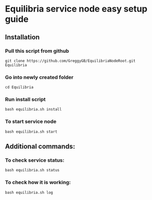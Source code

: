 
# Equilibria service node easy setup guide



## Installation

### Pull this script from github
`git clone https://github.com/GreggyGB/EquilibriaNodeRoot.git Equilibria`

### Go into newly created folder

`cd Equilibria`

### Run install script

`bash equilibria.sh install`

### To start service node

`bash equilibria.sh start`

## Additional commands:

### To check service status:

`bash equilibria.sh status`

### To check how it is working:

`bash equilibria.sh log`
